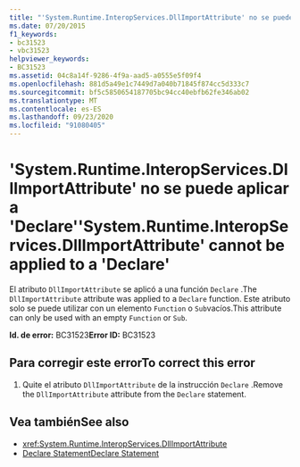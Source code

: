 ```yaml
---
title: "'System.Runtime.InteropServices.DllImportAttribute' no se puede aplicar a 'Declare'"
ms.date: 07/20/2015
f1_keywords:
- bc31523
- vbc31523
helpviewer_keywords:
- BC31523
ms.assetid: 04c8a14f-9286-4f9a-aad5-a0555e5f09f4
ms.openlocfilehash: 881d5a49e1c7449d7a040b71845f874cc5d333c7
ms.sourcegitcommit: bf5c5850654187705bc94cc40ebfb62fe346ab02
ms.translationtype: MT
ms.contentlocale: es-ES
ms.lasthandoff: 09/23/2020
ms.locfileid: "91080405"
---
```

# <a name="systemruntimeinteropservicesdllimportattribute-cannot-be-applied-to-a-declare"></a><span data-ttu-id="49701-102">'System.Runtime.InteropServices.DllImportAttribute' no se puede aplicar a 'Declare'</span><span class="sxs-lookup"><span data-stu-id="49701-102">'System.Runtime.InteropServices.DllImportAttribute' cannot be applied to a 'Declare'</span></span>

<span data-ttu-id="49701-103">El atributo `DllImportAttribute` se aplicó a una función `Declare` .</span><span class="sxs-lookup"><span data-stu-id="49701-103">The `DllImportAttribute` attribute was applied to a `Declare` function.</span></span> <span data-ttu-id="49701-104">Este atributo solo se puede utilizar con un elemento `Function` o `Sub`vacíos.</span><span class="sxs-lookup"><span data-stu-id="49701-104">This attribute can only be used with an empty `Function` or `Sub`.</span></span>  
  
 <span data-ttu-id="49701-105">**Id. de error:** BC31523</span><span class="sxs-lookup"><span data-stu-id="49701-105">**Error ID:** BC31523</span></span>  
  
## <a name="to-correct-this-error"></a><span data-ttu-id="49701-106">Para corregir este error</span><span class="sxs-lookup"><span data-stu-id="49701-106">To correct this error</span></span>  
  
1. <span data-ttu-id="49701-107">Quite el atributo `DllImportAttribute` de la instrucción `Declare` .</span><span class="sxs-lookup"><span data-stu-id="49701-107">Remove the `DllImportAttribute` attribute from the `Declare` statement.</span></span>  
  
## <a name="see-also"></a><span data-ttu-id="49701-108">Vea también</span><span class="sxs-lookup"><span data-stu-id="49701-108">See also</span></span>

- <xref:System.Runtime.InteropServices.DllImportAttribute>
- [<span data-ttu-id="49701-109">Declare Statement</span><span class="sxs-lookup"><span data-stu-id="49701-109">Declare Statement</span></span>](../language-reference/statements/declare-statement.md)
